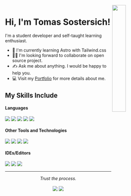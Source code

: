 
<div>
  <img align="right" width="30%" src="https://owlbertsio-resized.s3.amazonaws.com/Popper.psd.full.png">
</div>

<h1>Hi, I'm Tomas Sostersich!</h1>             


<p align="left">I'm a student developer and self-taught learning enthusiast. </p>

- 🌱 I'm currently learning Astro with Tailwind.css
- 💁‍♂️ I'm looking forward to collaborate on open source project.
- ✍ Ask me about anything. I would be happy to help you.
- 💻 Visit my [Portfolio](https:) for more details about me.
<!--End Intro-->

## My Skills Include

<h4> Languages </h4>
<span> 
  <img src="https://img.shields.io/badge/HTML5-E34F26?style=for-the-badge&logo=html5&logoColor=white">
  <img src="https://img.shields.io/badge/CSS3-1572B6?style=for-the-badge&logo=css3&logoColor=white">
  <img src="https://img.shields.io/badge/JavaScript-F7DF1E?style=for-the-badge&logo=javascript&logoColor=black">
  <img src="https://img.shields.io/badge/python-3670A0?style=for-the-badge&logo=python&logoColor=ffdd54">
  <img src="https://img.shields.io/badge/c++-%2300599C.svg?style=for-the-badge&logo=c%2B%2B&logoColor=white">
</span>

<h4> Other Tools and Technologies </h4>
<span>
  <img src="https://img.shields.io/badge/Git-F05032?style=for-the-badge&logo=git&logoColor=white">
  <img src="https://img.shields.io/badge/Bootstrap-563D7C?style=for-the-badge&logo=bootstrap&logoColor=white">
  <img src="https://img.shields.io/badge/tailwindcss-%2338B2AC.svg?style=for-the-badge&logo=tailwind-css&logoColor=white">
  <img src="https://img.shields.io/badge/postgres-%23316192.svg?style=for-the-badge&logo=postgresql&logoColor=white)">
</span>

<h4> IDEs/Editors </h4>
<span>
<img src="https://img.shields.io/badge/Visual_Studio_Code-0078D4?style=for-the-badge&logo=visual%20studio%20code&logoColor=white">
<img src="https://img.shields.io/badge/Google%20Colab-%23F9A825.svg?style=for-the-badge&logo=googlecolab&logoColor=white">
<img src="https://img.shields.io/badge/Obsidian-%23483699.svg?style=for-the-badge&logo=obsidian&logoColor=white">

<hr>
<p align="center">
   <i>Trust the process.</i>
   <br>
<br>	
<a target="_blank" href="https://www.linkedin.com/in/tomas-sostersich/"><img src="https://img.shields.io/badge/-LinkedIn-0077B5?style=for-the-badge&logo=Linkedin&logoColor=white"></img></a>
<a target="_blank" href="https://mail.google.com/mail/u/0/?hl=es-419#inbox?compose=GTvVlcSDZcnmjTxvQzjWZLdMnZdqNPDslHkBKRZhMnlSrkCSXWxgBdBlJkwfNGVNcQbnjPshzJWQg"><img src="https://img.shields.io/badge/-Gmail-D14836?style=for-the-badge&logo=Gmail&logoColor=white"></img></a>
<br>
</p>
